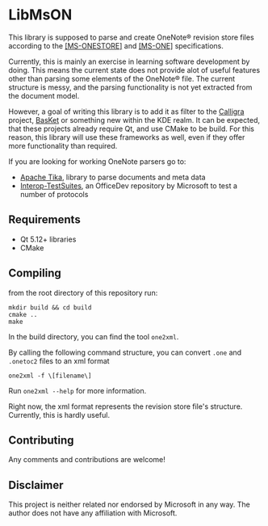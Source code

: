 # LibMsON

This library is supposed to parse and create OneNote&reg; revision store files according to the [[MS-ONESTORE]](https://docs.microsoft.com/en-us/openspecs/office_file_formats/ms-onestore/ae670cd2-4b38-4b24-82d1-87cfb2cc3725) and [[MS-ONE]](https://docs.microsoft.com/en-us/openspecs/office_file_formats/ms-one/73d22548-a613-4350-8c23-07d15576be50) specifications. 

Currently, this is mainly an exercise in learning software development by doing. This means the current state does not provide alot of useful features other than parsing some elements of the OneNote&reg;  file. The current structure is messy, and the parsing functionality is not yet extracted from the document model. 

However, a goal of writing this library is to add it as filter to the [Calligra](https://invent.kde.org/office/calligra) project, [BasKet](https://invent.kde.org/utilities/basket) or something new within the KDE realm.
It can be expected, that these projects already require Qt, and use CMake to be build. For this reason, this library will use these frameworks as well, even if they offer more functionality than required.

If you are looking for working OneNote parsers go to:
* [Apache Tika](https://tika.apache.org/), library to parse documents and meta data
* [Interop-TestSuites](https://github.com/OfficeDev/Interop-TestSuites), an OfficeDev repository by Microsoft to test a number of protocols

## Requirements

* Qt 5.12+ libraries
* CMake

## Compiling

from the root directory of this repository run:
```
mkdir build && cd build
cmake ..
make
```

In the build directory, you can find the tool `one2xml`.

By calling the following command structure, you can convert `.one` and `.onetoc2` files to an xml format
```
one2xml -f \[filename\]
```

Run `one2xml --help` for more information.

Right now, the xml format represents the revision store file's structure. Currently, this is hardly useful.


## Contributing
Any comments and contributions are welcome!


## Disclaimer

This project is neither related nor endorsed by Microsoft in any way. The author does not have any affiliation with Microsoft.
